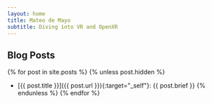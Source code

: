 ```yaml
---
layout: home
title: Mateo de Mayo
subtitle: Diving into VR and OpenXR
---
```


## Blog Posts

{% for post in site.posts %}
{% unless post.hidden %}
- [{{ post.title }}]({{ post.url }}){:target="_self"}: {{ post.brief }}
{% endunless %}
{% endfor %}

<!-- <ul>
  {% for post in site.posts %}
    <li>
      <h2><a href="{{ post.url }}">{{ post.title }}</a></h2>
      {{ post.brief }}
    </li>
  {% endfor %}
</ul> -->
